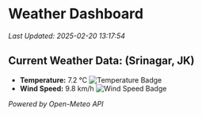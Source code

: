 
# Weather Dashboard

_Last Updated: 2025-02-20 13:17:54_

## Current Weather Data: (Srinagar, JK)
- **Temperature:** 7.2 °C ![Temperature Badge](https://img.shields.io/badge/Temperature-Low%20Temp-blue)
- **Wind Speed:** 9.8 km/h ![Wind Speed Badge](https://img.shields.io/badge/Wind%20Speed-Light%20Wind-blue)

*Powered by Open-Meteo API*
